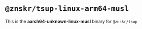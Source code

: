 # `@znskr/tsup-linux-arm64-musl`

This is the **aarch64-unknown-linux-musl** binary for `@znskr/tsup`

